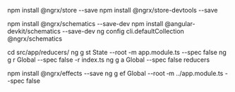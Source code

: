 npm install @ngrx/store --save
npm install @ngrx/store-devtools --save

npm install @ngrx/schematics --save-dev
npm install @angular-devkit/schematics --save-dev
ng config cli.defaultCollection @ngrx/schematics

cd src/app/reducers/
ng g st State --root -m app.module.ts --spec false
ng g r Global --spec false -r index.ts
ng g a Global --spec false reducers

npm install @ngrx/effects --save
ng g ef Global --root ‐m ../app.module.ts --spec false
